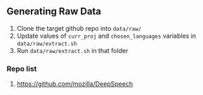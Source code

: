 ## Generating Raw Data
1. Clone the target github repo into ```data/raw/```
2. Update values of ```curr_proj``` and ```chosen_languages``` variables in ```data/raw/extract.sh```
3. Run ```data/raw/extract.sh``` in that folder


### Repo list
1. https://github.com/mozilla/DeepSpeech